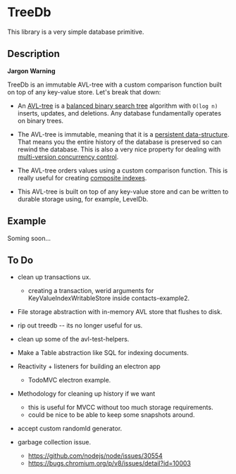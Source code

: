 # TreeDb

This library is a very simple database primitive.

## Description

**Jargon Warning**

TreeDb is an immutable AVL-tree with a custom comparison function built on top of any key-value store. Let's break that down:

- An [AVL-tree](https://en.wikipedia.org/wiki/AVL_tree) is a [balanced binary search tree](https://en.wikipedia.org/wiki/Self-balancing_binary_search_tree) algorithm with `O(log n)` inserts, updates, and deletions. Any database fundamentally operates on binary trees.

- The AVL-tree is immutable, meaning that it is a [persistent data-structure](https://en.wikipedia.org/wiki/Persistent_data_structure). That means you the entire history of the database is preserved so can rewind the database. This is also a very nice property for dealing with [multi-version concurrency control](https://en.wikipedia.org/wiki/Multiversion_concurrency_control).

- The AVL-tree orders values using a custom comparison function. This is really useful for creating [composite indexes](https://en.wikipedia.org/wiki/Composite_index_(database)).

- This AVL-tree is built on top of any key-value store and can be written to durable storage using, for example, LevelDb.

## Example

Soming soon...

## To Do

- clean up transactions ux.
  - creating a transaction, werid arguments for KeyValueIndexWritableStore inside contacts-example2.

- File storage abstraction with in-memory AVL store that flushes to disk.

- rip out treedb -- its no longer useful for us.
- clean up some of the avl-test-helpers.

- Make a Table abstraction like SQL for indexing documents.

- Reactivity + listeners for building an electron app
  - TodoMVC electron example.

- Methodology for cleaning up history if we want
  - this is useful for MVCC without too much storage requirements.
  - could be nice to be able to keep some snapshots around.

- accept custom randomId generator.

- garbage collection issue.
  - https://github.com/nodejs/node/issues/30554
  - https://bugs.chromium.org/p/v8/issues/detail?id=10003
